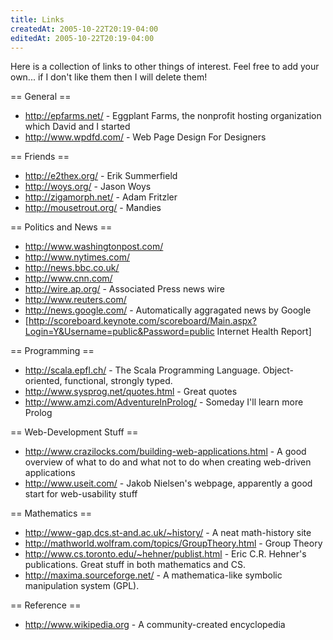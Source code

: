 ```yaml
---
title: Links
createdAt: 2005-10-22T20:19-04:00
editedAt: 2005-10-22T20:19-04:00
---
```


Here is a collection of links to other things of interest. Feel free to add your own... if I don't like them then I will delete them!

== General ==
* http://epfarms.net/ - Eggplant Farms, the nonprofit hosting organization which David and I started
* http://www.wpdfd.com/ - Web Page Design For Designers

== Friends ==
* http://e2thex.org/ - Erik Summerfield
* http://woys.org/ - Jason Woys
* http://zigamorph.net/ - Adam Fritzler
* http://mousetrout.org/ - Mandies

== Politics and News ==
* http://www.washingtonpost.com/
* http://www.nytimes.com/
* http://news.bbc.co.uk/
* http://www.cnn.com/
* http://wire.ap.org/ - Associated Press news wire
* http://www.reuters.com/
* http://news.google.com/ - Automatically aggragated news by Google
* [http://scoreboard.keynote.com/scoreboard/Main.aspx?Login=Y&Username=public&Password=public Internet Health Report]

== Programming ==
* http://scala.epfl.ch/ - The Scala Programming Language. Object-oriented, functional, strongly typed.
* http://www.sysprog.net/quotes.html - Great quotes
* http://www.amzi.com/AdventureInProlog/ - Someday I'll learn more Prolog

== Web-Development Stuff ==
* http://www.crazilocks.com/building-web-applications.html - A good overview of what to do and what not to do when creating web-driven applications
* http://www.useit.com/ - Jakob Nielsen's webpage, apparently a good start for web-usability stuff

== Mathematics ==
* http://www-gap.dcs.st-and.ac.uk/~history/ - A neat math-history site
* http://mathworld.wolfram.com/topics/GroupTheory.html - Group Theory
* http://www.cs.toronto.edu/~hehner/publist.html - Eric C.R. Hehner's publications. Great stuff in both mathematics and CS.
* http://maxima.sourceforge.net/ - A mathematica-like symbolic manipulation system (GPL).

== Reference ==
* http://www.wikipedia.org - A community-created encyclopedia


